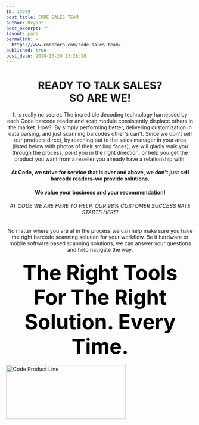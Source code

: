 ```yaml
---
ID: 13699
post_title: CODE SALES TEAM
author: Bryant
post_excerpt: ""
layout: page
permalink: >
  https://www.codecorp.com/code-sales-team/
published: true
post_date: 2018-10-20 23:28:26
---
```


<h1 style="text-align: center;">READY TO TALK SALES?<br />
SO ARE WE!</h1>

<p style="text-align: center;">It is really no secret. The incredible decoding technology harnessed by each Code barcode reader and scan module consistently displace others in the market. How?  By simply performing better, delivering customization in data parsing, and just scanning barcodes other's can't. Since we don't sell our products direct, by reaching out to the sales manager in your area (listed below with photos of their smiling faces), we will gladly walk you through the process, point you in the right direction, or help you get the product you want from a reseller you already have a relationship with.</p>
<h4 style="text-align: center;"><strong>At Code, we strive for service that is over and above, we don't just sell barcode readers–we provide solutions.</strong></h4>
<h4 style="text-align: center;"><strong>We value your business and your recommendation!</strong></h4>

<h6 style="text-align: center;">AT CODE WE ARE HERE TO HELP, OUR 98% CUSTOMER SUCCESS RATE STARTS HERE!</h6>
<p style="text-align: center;">No matter where you are at in the process we can help make sure you have the right barcode scanning solution for your workflow. Be it hardware or mobile software based scanning solutions, we can answer your questions and help navigate the way.</p>


<h4 style="text-align: center;"><span style="color: #000000; font-size: 55px;">The Right Tools For The Right Solution. Every Time.</span></h4>
<p><img class=" wp-image-15657 aligncenter" src="https://www.codecorp.com/wp-content/uploads/2019/05/Cover-product-lineup.png" alt="Code Product Line" width="320" height="145" /></p>
